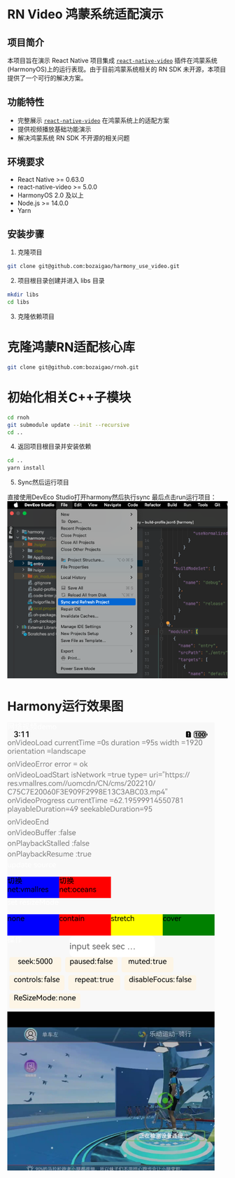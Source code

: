 # RN Video 鸿蒙系统适配演示

## 项目简介

本项目旨在演示 React Native 项目集成 [`react-native-video`](https://github.com/react-native-oh-library/react-native-video/tree/sig) 插件在鸿蒙系统(HarmonyOS)上的运行表现。由于目前鸿蒙系统相关的 RN SDK 未开源，本项目提供了一个可行的解决方案。

## 功能特性

- 完整展示 [`react-native-video`](https://github.com/react-native-oh-library/react-native-video/tree/sig) 在鸿蒙系统上的适配方案
- 提供视频播放基础功能演示
- 解决鸿蒙系统 RN SDK 不开源的相关问题

## 环境要求

- React Native >= 0.63.0
- react-native-video >= 5.0.0
- HarmonyOS 2.0 及以上
- Node.js >= 14.0.0
- Yarn

## 安装步骤

1. 克隆项目

```bash
git clone git@github.com:bozaigao/harmony_use_video.git
```


2. 项目根目录创建并进入 libs 目录

```bash  
mkdir libs
cd libs
```

3. 克隆依赖项目

# 克隆鸿蒙RN适配核心库
```bash
git clone git@github.com:bozaigao/rnoh.git
```

# 初始化相关C++子模块
```bash
cd rnoh
git submodule update --init --recursive
cd ..
```

4. 返回项目根目录并安装依赖

```bash
cd ..
yarn install
```

5. Sync然后运行项目

直接使用DevEco Studio打开harmony然后执行sync
最后点击run运行项目：
![image](./sync.png)

# Harmony运行效果图
![image](./demo.png)